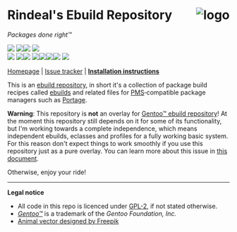 Rindeal's Ebuild Repository <img src="./assets/logo_96.png" title="Sir Benjamin the Bull" alt="logo" align="right">
============================

<i>Packages done right™</i>

<!--- BADGES ---------------------------------------------------------------------------------------------------------->

[![][badge-ci-master]](https://travis-ci.com/rindeal/rindeal-ebuild-repo)
[![][badge-docker-label]![][badge-docker]](https://hub.docker.com/r/rindeal/portage-amd64-base/)
[![][badge-code-quality]](https://www.codacy.com/app/rindeal/rindeal-ebuild-repo)
<br/>
[![][badge-commit-stats-label]][git-commits-master]
[![][badge-first-commit]][git-first-commit][![][badge-last-commit]][git-commits-master]
[![][badge-commit-cadence-label]![][badge-commit-cadence-week]![][badge-commit-cadence-month]![][badge-commit-cadence-year]][github-pulse]
[![][badge-commits-queued]][git-compare-master-dev]

<!--- MENU ------------------------------------------------------------------------------------------------------------>

[Homepage][homepage] | [Issue tracker][issue-tracker] | **[Installation instructions][installation-instructions]**

<!--- DOCUMENT_START -------------------------------------------------------------------------------------------------->

This is an [ebuild repository][wiki-ebuild-repo], in short it's a collection of package build recipes
called [ebuilds][wiki-ebuild] and related files for [PMS][wiki-pms]&#8209;compatible package managers
such as [Portage][wiki-portage].

**Warning**: This repository is **not** an overlay for [Gentoo™ ebuild repository][]!
At the moment this repository still depends on it for some of its functionality,
but I'm working towards a complete independence, which means independent ebuilds, eclasses and profiles for
a fully working basic system.
For this reason don't expect things to work smoothly if you use this repository just as a pure overlay.
You can learn more about this issue in [this document][INSTALL].

Otherwise, enjoy your ride!

--------------------------------------------------------------------------------

**Legal notice**

- All code in this repo is licenced under [GPL-2](./LICENSE), if not stated otherwise.
- _[Gentoo™][]_ is a trademark of the _Gentoo Foundation, Inc._
- [Animal vector designed by Freepik](https://www.freepik.com/free-vector/polygonal-bull-head_747949.htm)

<!--- END_OF_DOCUMENT ------------------------------------------------------------------------------------------------->

[Gentoo™]: https://www.gentoo.org/ "main Gentoo™ project website"
[wiki-ebuild-repo]: https://wiki.gentoo.org/wiki/Ebuild_repository
[wiki-ebuild]: https://wiki.gentoo.org/wiki/Ebuild
[wiki-pms]: https://wiki.gentoo.org/wiki/Package_Manager_Specification
[wiki-portage]: https://wiki.gentoo.org/wiki/Portage
[Gentoo™ ebuild repository]: https://gitweb.gentoo.org/repo/gentoo.git/tree/

[homepage]: https://github.com/rindeal/rindeal-ebuild-repo
[issue-tracker]: https://github.com/rindeal/rindeal-ebuild-repo/issues
[INSTALL]: ./INSTALL.md
[installation-instructions]: ./INSTALL.md#how-to-install-this-repository

[github-pulse]: https://github.com/rindeal/rindeal-ebuild-repo/pulse "GitHub Pulse for rindeal-ebuild-repo"
[git-first-commit]:            https://github.com/rindeal/rindeal-ebuild-repo/commit/a7fdc35fde3388c2bf95b8beab8a14afb7082f31
[git-commits-master]:          https://github.com/rindeal/rindeal-ebuild-repo/commits/master
[git-compare-master-dev]:      https://github.com/rindeal/rindeal-ebuild-repo/compare/master...dev/rindeal

[badge-ci-master]:             https://img.shields.io/travis/rindeal/rindeal-ebuild-repo/master.svg?style=flat-square&label=CI@master&cacheSeconds=300
[badge-docker-label]:          https://img.shields.io/badge/-image-gray.svg?style=flat-square&logo=docker&cacheSeconds=86400
[badge-docker]:                https://semaphoreci.com/api/v1/rindeal/portage-docker-images/branches/master/shields_badge.svg
[badge-code-quality]:          https://img.shields.io/codacy/grade/3705846277d040f0946ac4d4e34c715f?logo=Codacy&style=flat-square&cacheSeconds=60
[badge-commit-stats-label]:    https://img.shields.io/badge/-commit%20stats:-gray.svg?style=flat-square&cacheSeconds=86400
[badge-first-commit]:          https://img.shields.io/date/1439332378.svg?label=first&style=flat-square&cacheSeconds=86400
[badge-last-commit]:           https://img.shields.io/github/last-commit/rindeal/rindeal-ebuild-repo/master.svg?label=last&style=flat-square&cacheSeconds=300
[badge-commit-cadence-label]:  https://img.shields.io/badge/-cadence-gray.svg?style=flat-square&cacheSeconds=86400
[badge-commit-cadence-week]:   https://img.shields.io/github/commit-activity/w/rindeal/rindeal-ebuild-repo.svg?label=&style=flat-square&cacheSeconds=60
[badge-commit-cadence-month]:  https://img.shields.io/github/commit-activity/m/rindeal/rindeal-ebuild-repo.svg?label=&style=flat-square&cacheSeconds=60
[badge-commit-cadence-year]:   https://img.shields.io/github/commit-activity/y/rindeal/rindeal-ebuild-repo.svg?label=&style=flat-square&cacheSeconds=60
[badge-commits-queued]:        https://img.shields.io/github/commits-since/rindeal/rindeal-ebuild-repo/master/dev/rindeal.svg?label=queued&style=flat-square&cacheSeconds=600
